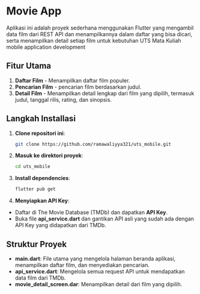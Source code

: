 # **Movie App**

Aplikasi ini adalah proyek sederhana menggunakan Flutter yang mengambil data film dari REST API dan menampilkannya dalam daftar yang bisa dicari, serta menampilkan detail setiap film untuk kebutuhan UTS Mata Kuliah mobile application development

## **Fitur Utama**

1. **Daftar Film** - Menampilkan daftar film populer.
2. **Pencarian Film** - pencarian film berdasarkan judul.
3. **Detail Film** - Menampilkan detail lengkap dari film yang dipilih, termasuk judul, tanggal rilis, rating, dan sinopsis.

## **Langkah Installasi**

1. **Clone repositori ini**:

   ```bash
   git clone https://github.com/ramawaliyya321/uts_mobile.git

   ```

2. **Masuk ke direktori proyek**:

   ```bash
   cd uts_mobile
   ```

3. **Install dependencies**:

   ```bash
   flutter pub get
   ```

4. **Menyiapkan API Key**:

- Daftar di The Movie Database (TMDb) dan dapatkan **API Key**.
- Buka file **api_service.dart** dan gantikan API asli yang sudah ada dengan API Key yang didapatkan dari TMDb.

## **Struktur Proyek**

- **main.dart**: File utama yang mengelola halaman beranda aplikasi, menampilkan daftar film, dan menyediakan pencarian.
- **api_service.dart**: Mengelola semua request API untuk mendapatkan data film dari TMDb.
- **movie_detail_screen.dar**: Menampilkan detail dari film yang dipilih.
